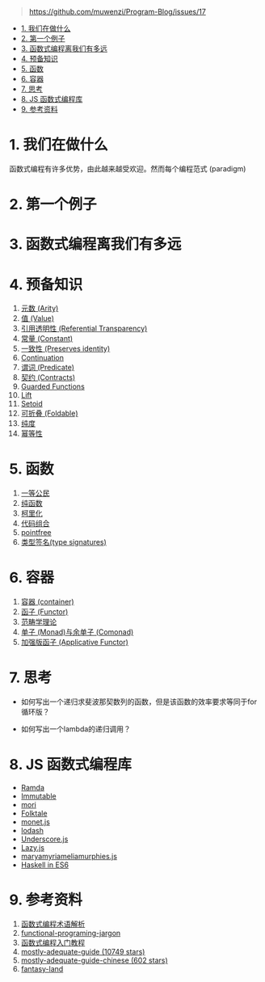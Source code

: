 > https://github.com/muwenzi/Program-Blog/issues/17

<!-- TOC -->

- [1. 我们在做什么](#1-我们在做什么)
- [2. 第一个例子](#2-第一个例子)
- [3. 函数式编程离我们有多远](#3-函数式编程离我们有多远)
- [4. 预备知识](#4-预备知识)
- [5. 函数](#5-函数)
- [6. 容器](#6-容器)
- [7. 思考](#7-思考)
- [8. JS 函数式编程库](#8-js-函数式编程库)
- [9. 参考资料](#9-参考资料)

<!-- /TOC -->

# 1. 我们在做什么

函数式编程有许多优势，由此越来越受欢迎。然而每个编程范式 (paradigm) 

# 2. 第一个例子

# 3. 函数式编程离我们有多远

# 4. 预备知识

1. [元数 (Arity)](#1-元数-arity)
1. [值 (Value)](#2-值-value)
1. [引用透明性 (Referential Transparency)](#3-引用透明性-referential-transparency)
1. [常量 (Constant)](#4-常量-constant)
1. [一致性 (Preserves identity)](#5-一致性-preserves-identity)
1. [Continuation](#6-continuation)
1. [谓词 (Predicate)](#7-谓词-predicate)
1. [契约 (Contracts)](#8-契约-contracts)
1. [Guarded Functions](#9-guarded-functions)
1. [Lift](#10-lift)
1. [Setoid](#11-setoid)
1. [可折叠 (Foldable)](#12-可折叠-foldable)
1. [纯度](#纯度)
1. [幂等性](#幂等性)

# 5. 函数

1. [一等公民]()
1. [纯函数]()
1. [柯里化]()
1. [代码组合]()
1. [pointfree]()
1. [类型签名(type signatures)]()

# 6. 容器

1. [容器 (container)]()
1. [函子 (Functor)]()
1. [范畴学理论]()
1. [单子 (Monad)与余单子 (Comonad)]()
1. [加强版函子 (Applicative Functor)]()

# 7. 思考

- 如何写出一个递归求斐波那契数列的函数，但是该函数的效率要求等同于for循环版？

- 如何写出一个lambda的递归调用？

# 8. JS 函数式编程库

- [Ramda](https://github.com/ramda/ramda)
- [Immutable](https://github.com/facebook/immutable-js/)
- [mori](https://github.com/swannodette/mori)
- [Folktale](http://folktalejs.org)
- [monet.js](https://cwmyers.github.io/monet.js/)
- [lodash](https://github.com/lodash/lodash)
- [Underscore.js](https://github.com/jashkenas/underscore)
- [Lazy.js](https://github.com/dtao/lazy.js)
- [maryamyriameliamurphies.js](https://github.com/sjsyrek/maryamyriameliamurphies.js)
- [Haskell in ES6](https://github.com/casualjavascript/haskell-in-es6)

# 9. 参考资料

1. [函数式编程术语解析](http://pinggod.com/2016/函数式编程术语解析/)
1. [functional-programing-jargon](https://github.com/hemanth/functional-programming-jargon)
1. [函数式编程入门教程](http://www.ruanyifeng.com/blog/2017/02/fp-tutorial.html)
1. [mostly-adequate-guide (10749 stars)](https://github.com/MostlyAdequate/mostly-adequate-guide)
1. [mostly-adequate-guide-chinese (602 stars)](https://github.com/llh911001/mostly-adequate-guide-chinese)
1. [fantasy-land](https://github.com/fantasyland/fantasy-land)
